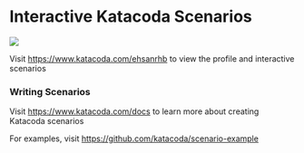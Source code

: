 # Interactive Katacoda Scenarios

[![](http://shields.katacoda.com/katacoda/ehsanrhb/count.svg)](https://www.katacoda.com/ehsanrhb "Get your profile on Katacoda.com")

Visit https://www.katacoda.com/ehsanrhb to view the profile and interactive scenarios

### Writing Scenarios
Visit https://www.katacoda.com/docs to learn more about creating Katacoda scenarios

For examples, visit https://github.com/katacoda/scenario-example
